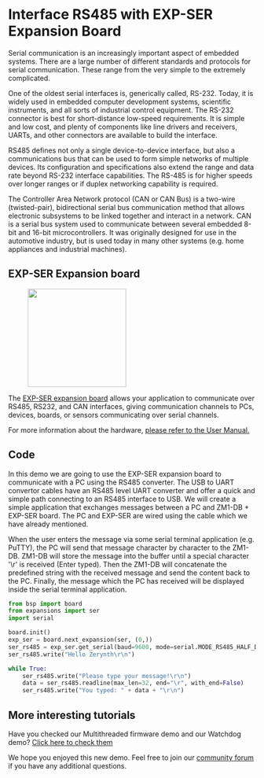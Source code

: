 # Interface RS485 with EXP-SER Expansion Board

Serial communication is an increasingly important aspect of embedded systems.
There are a large number of different standards and protocols for serial communication. These range from the very simple to the extremely complicated.

One of the oldest serial interfaces is, generically called, RS-232. Today, it is widely used in embedded computer development systems, scientific instruments, and all sorts of industrial control equipment. The RS-232 connector is best for short-distance low-speed requirements. It is simple and low cost, and plenty of components like line drivers and receivers, UARTs, and other connectors are available to build the interface.

RS485 defines not only a single device-to-device interface, but also a communications bus that can be used to form simple networks of multiple devices. Its configuration and specifications also extend the range and data rate beyond RS-232 interface capabilities. The RS-485 is for higher speeds over longer ranges or if duplex networking capability is required.

The Controller Area Network protocol (CAN or CAN Bus) is a two-wire (twisted-pair), bidirectional serial bus communication method that allows electronic subsystems to be linked together and interact in a network. CAN is a serial bus system used to communicate between several embedded 8-bit and 16-bit microcontrollers. It was originally designed for use in the automotive industry, but is used today in many other systems (e.g. home appliances and industrial machines).

## EXP-SER Expansion board
 
<figure>
  <a data-fancybox="gallery" href="../img/EXP-SER-front.png">
  <img src="../img/EXP-SER-front.png"width="200"/>
  </a>
</figure>

The [EXP-SER expansion board](https://www.zerynth.com/products/hardware/exp-ser/) allows your application to communicate over RS485, RS232, and CAN interfaces, giving communication channels to PCs, devices, boards, or sensors communicating over serial channels.

For more information about the hardware, [please refer to the User Manual.](https://www.zerynth.com/download/20121/)

## Code

In this demo we are going to use the EXP-SER expansion board to communicate with a PC using the RS485 converter. The USB to UART convertor cables have an RS485 level UART converter and offer a quick and simple path connecting to an RS485 interface to USB. 
We will create a simple application that exchanges messages between a PC and ZM1-DB + EXP-SER board. The PC and EXP-SER are wired using the cable which we have already mentioned. 

When the user enters the message via some serial terminal application (e.g. PuTTY), the PC will send that message character by character to the ZM1-DB. ZM1-DB will store the message into the buffer until a special character '\r' is received (Enter typed). Then the ZM1-DB will concatenate the predefined string with the received message and send the content back to the PC. Finally, the message which the PC has received will be displayed inside the serial terminal application.

```python
from bsp import board
from expansions import ser
import serial

board.init()
exp_ser = board.next_expansion(ser, (0,))
ser_rs485 = exp_ser.get_serial(baud=9600, mode=serial.MODE_RS485_HALF_DUPLEX)
ser_rs485.write("Hello Zerynth\r\n")

while True:
    ser_rs485.write("Please type your message!\r\n")
    data = ser_rs485.readline(max_len=32, end="\r", with_end=False)
    ser_rs485.write("You typed: " + data + "\r\n")
```

## More interesting tutorials
Have you checked our Multithreaded firmware demo and our Watchdog demo? [Click here to check them](https://docs.zerynth.com/latest/demos/zerynth-os/multi_thread_basic/)

We hope you enjoyed this new demo. Feel free to join our [community forum](https://community.zerynth.com/) if you have any additional questions.
